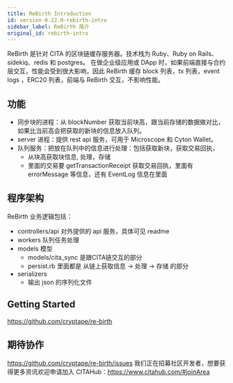 ```yaml
---
title: ReBirth Introduction
id: version-0.22.0-rebirth-intro
sidebar_label: ReBirth 简介
original_id: rebirth-intro
---
```


ReBirth 是针对 CITA 的区块链缓存服务器。技术栈为 Ruby、Ruby on Rails、sidekiq、redis 和 postgres。
在做企业级应用或 DApp 时，如果前端直接与合约层交互，性能会受到很大影响，因此 ReBirth 缓存 block 列表，tx 列表，event logs ，ERC20 列表，前端与 ReBirth 交互，不影响性能。

## 功能

* 同步块的进程：从 blockNumber 获取当前块高，跟当前存储的数据做对比，如果比当前高会把获取的新块的信息放入队列。
* server 进程：提供 rest api 服务，可用于 Microscope 和 Cyton Wallet。
* 队列服务：把放在队列中的信息进行处理：包括获取新块，获取交易回执，
    * 从块高获取块信息, 处理，存储
    * 里面的交易要 getTransactionReceipt 获取交易回执，里面有 errorMessage 等信息，还有 EventLog 信息在里面

## 程序架构

ReBirth 业务逻辑包括：

* controllers/api 对外提供的 api 服务，具体可见 readme
* workers 队列任务处理
* models 模型
    * models/cita_sync 是跟CITA链交互的部分
    * persist.rb 里面都是 从链上获取信息 → 处理 → 存储 的部分
* serializers
    * 输出 json 的序列化文件

## Getting Started

https://github.com/cryptape/re-birth

## 期待协作

https://github.com/cryptape/re-birth/issues
我们正在招募社区开发者，想要获得更多资讯欢迎申请加入 CITAHub：https://www.citahub.com/#joinArea
